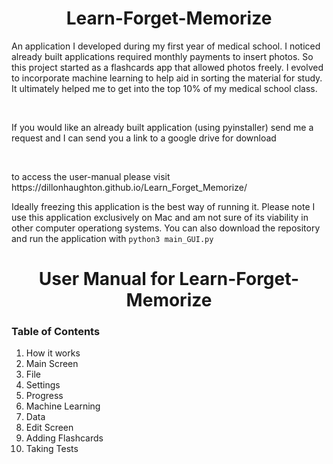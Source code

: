 # <center>Learn-Forget-Memorize</center>
<p>An application I developed during my first year of medical school. I noticed already built applications required monthly payments to insert photos. So this project started as a flashcards app that allowed photos freely. I evolved to incorporate machine learning to help aid in sorting the material for study. It ultimately helped me to get into the top 10% of my medical school class.</p><br>

<p>If you would like an already built application (using pyinstaller) send me a request and I can send you a link to a google drive for download</p><br>

<p> to access the user-manual please visit https://dillonhaughton.github.io/Learn_Forget_Memorize/</p>

<p>Ideally freezing this application is the best way of running it. Please note I use this application exclusively on Mac and am not sure of its viability in other computer operationg systems. You can also download the repository and run the application with <code>python3 main_GUI.py</code></p>

# <center>User Manual for Learn-Forget-Memorize</center>
### Table of Contents
<ol>
    <li> How it works </li>
    <li> Main Screen </li>
    <li> File</li>
    <li> Settings </li>
    <li> Progress </li>
    <li> Machine Learning </li>
    <li> Data </li>
    <li> Edit Screen </li>
    <li> Adding Flashcards </li>
    <li> Taking Tests </li>
</ol>        

